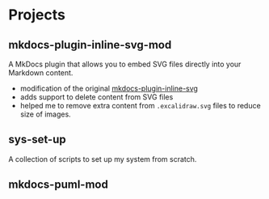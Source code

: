 # Projects

## mkdocs-plugin-inline-svg-mod

A MkDocs plugin that allows you to embed SVG files directly into your Markdown content.

- modification of the original [mkdocs-plugin-inline-svg](https://gitlab.com/craig0990/mkdocs-plugin-inline-svg)
- adds support to delete content from SVG files
- helped me to remove extra content from `.excalidraw.svg` files to reduce size
  of images.

## sys-set-up

A collection of scripts to set up my system from scratch.

## mkdocs-puml-mod



